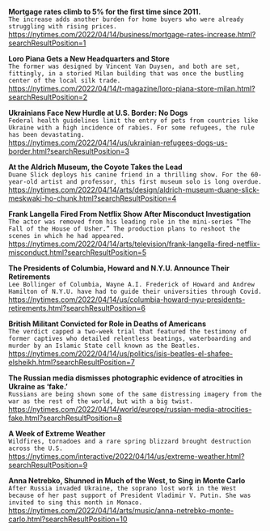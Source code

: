 **Mortgage rates climb to 5% for the first time since 2011.**\
`The increase adds another burden for home buyers who were already struggling with rising prices.`\
https://nytimes.com/2022/04/14/business/mortgage-rates-increase.html?searchResultPosition=1

**Loro Piana Gets a New Headquarters and Store**\
`The former was designed by Vincent Van Duysen, and both are set, fittingly, in a storied Milan building that was once the bustling center of the local silk trade.`\
https://nytimes.com/2022/04/14/t-magazine/loro-piana-store-milan.html?searchResultPosition=2

**Ukrainians Face New Hurdle at U.S. Border: No Dogs**\
`Federal health guidelines limit the entry of pets from countries like Ukraine with a high incidence of rabies. For some refugees, the rule has been devastating.`\
https://nytimes.com/2022/04/14/us/ukrainian-refugees-dogs-us-border.html?searchResultPosition=3

**At the Aldrich Museum, the Coyote Takes the Lead**\
`Duane Slick deploys his canine friend in a thrilling show. For the 60-year-old artist and professor, this first museum solo is long overdue.`\
https://nytimes.com/2022/04/14/arts/design/aldrich-museum-duane-slick-meskwaki-ho-chunk.html?searchResultPosition=4

**Frank Langella Fired From Netflix Show After Misconduct Investigation**\
`The actor was removed from his leading role in the mini-series “The Fall of the House of Usher.” The production plans to reshoot the scenes in which he had appeared.`\
https://nytimes.com/2022/04/14/arts/television/frank-langella-fired-netflix-misconduct.html?searchResultPosition=5

**The Presidents of Columbia, Howard and N.Y.U. Announce Their Retirements**\
`Lee Bollinger of Columbia, Wayne A.I. Frederick of Howard and Andrew Hamilton of N.Y.U. have had to guide their universities through Covid.`\
https://nytimes.com/2022/04/14/us/columbia-howard-nyu-presidents-retirements.html?searchResultPosition=6

**British Militant Convicted for Role in Deaths of Americans**\
`The verdict capped a two-week trial that featured the testimony of former captives who detailed relentless beatings, waterboarding and murder by an Islamic State cell known as the Beatles.`\
https://nytimes.com/2022/04/14/us/politics/isis-beatles-el-shafee-elsheikh.html?searchResultPosition=7

**The Russian media dismisses photographic evidence of atrocities in Ukraine as ‘fake.’**\
`Russians are being shown some of the same distressing imagery from the war as the rest of the world, but with a big twist.`\
https://nytimes.com/2022/04/14/world/europe/russian-media-atrocities-fake.html?searchResultPosition=8

**A Week of Extreme Weather**\
`Wildfires, tornadoes and a rare spring blizzard brought destruction across the U.S.`\
https://nytimes.com/interactive/2022/04/14/us/extreme-weather.html?searchResultPosition=9

**Anna Netrebko, Shunned in Much of the West, to Sing in Monte Carlo**\
`After Russia invaded Ukraine, the soprano lost work in the West because of her past support of President Vladimir V. Putin. She was invited to sing this month in Monaco.`\
https://nytimes.com/2022/04/14/arts/music/anna-netrebko-monte-carlo.html?searchResultPosition=10

